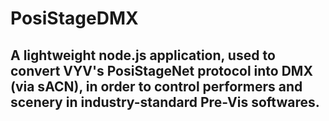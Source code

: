# PosiStageDMX

## A lightweight node.js application, used to convert VYV's PosiStageNet protocol into DMX (via sACN), in order to control performers and scenery in industry-standard Pre-Vis softwares.
